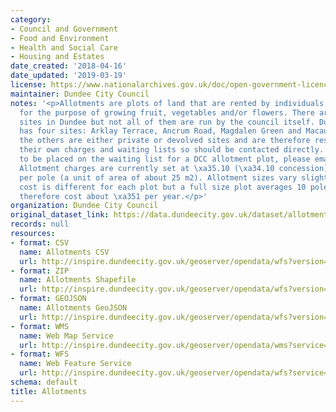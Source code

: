 ```yaml
---
category:
- Council and Government
- Food and Environment
- Health and Social Care
- Housing and Estates
date_created: '2018-04-16'
date_updated: '2019-03-19'
license: https://www.nationalarchives.gov.uk/doc/open-government-licence/version/3/
maintainer: Dundee City Council
notes: '<p>Allotments are plots of land that are rented by individuals or organisations
  for the purpose of growing fruit, vegetables and/or flowers. There are several allotment
  sites in Dundee but not all of them are run by the council itself. Dundee City Council
  has four sites: Arklay Terrace, Ancrum Road, Magdalen Green and Macaulay St. All
  the others are either private or devolved sites and are therefore responsible for
  their own charges and waiting lists so should be contacted directly. If you wish
  to be placed on the waiting list for a DCC allotment plot, please email environment@dundeecity.gov.uk
  Allotment charges are currently set at \xa35.10 (\xa34.10 concession) per annum
  per pole (a unit of area of about 25 m2). Allotment sizes vary slightly so the total
  cost is different for each plot but a full size plot averages 10 poles and would
  therefore cost about \xa351 per year.</p>'
organization: Dundee City Council
original_dataset_link: https://data.dundeecity.gov.uk/dataset/allotments
records: null
resources:
- format: CSV
  name: Allotments CSV
  url: http://inspire.dundeecity.gov.uk/geoserver/opendata/wfs?version=2.0.0&service=wfs&request=GetFeature&typeName=opendata:ALLOTMENTS&outputFormat=csv
- format: ZIP
  name: Allotments Shapefile
  url: http://inspire.dundeecity.gov.uk/geoserver/opendata/wfs?version=2.0.0&service=wfs&request=GetFeature&typeName=opendata:ALLOTMENTS&outputFormat=SHAPE-ZIP
- format: GEOJSON
  name: Allotments GeoJSON
  url: http://inspire.dundeecity.gov.uk/geoserver/opendata/wfs?version=2.0.0&service=wfs&request=GetFeature&typeName=opendata:ALLOTMENTS&outputFormat=json
- format: WMS
  name: Web Map Service
  url: http://inspire.dundeecity.gov.uk/geoserver/opendata/wms?service=WMS&version=1.3.0&request=getCapabilities
- format: WFS
  name: Web Feature Service
  url: http://inspire.dundeecity.gov.uk/geoserver/opendata/wfs?service=WFS&version=1.1.0&request=getCapabilities
schema: default
title: Allotments
---
```


